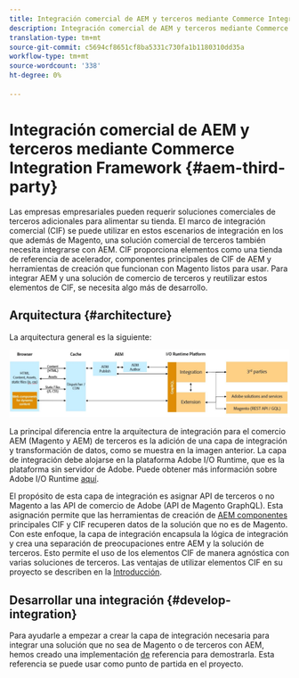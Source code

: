 ```yaml
---
title: Integración comercial de AEM y terceros mediante Commerce Integration Framework
description: Integración comercial de AEM y terceros mediante Commerce Integration Framework
translation-type: tm+mt
source-git-commit: c5694cf8651cf8ba5331c730fa1b1180310dd35a
workflow-type: tm+mt
source-wordcount: '338'
ht-degree: 0%

---
```



# Integración comercial de AEM y terceros mediante Commerce Integration Framework {#aem-third-party}

Las empresas empresariales pueden requerir soluciones comerciales de terceros adicionales para alimentar su tienda. El marco de integración comercial (CIF) se puede utilizar en estos escenarios de integración en los que además de Magento, una solución comercial de terceros también necesita integrarse con AEM. CIF proporciona elementos como una tienda de referencia de acelerador, componentes principales de CIF de AEM y herramientas de creación que funcionan con Magento listos para usar. Para integrar AEM y una solución de comercio de terceros y reutilizar estos elementos de CIF, se necesita algo más de desarrollo.

## Arquitectura {#architecture}

La arquitectura general es la siguiente:

![Descripción general de la arquitectura AEM no Magento/de terceros](/help/commerce-cloud/assets/AEM_nonMagento_Architecture.JPG)

La principal diferencia entre la arquitectura de integración para el comercio AEM (Magento y AEM) de terceros es la adición de una capa de integración y transformación de datos, como se muestra en la imagen anterior. La capa de integración debe alojarse en la plataforma Adobe I/O Runtime, que es la plataforma sin servidor de Adobe. Puede obtener más información sobre Adobe I/O Runtime [aquí](https://www.adobe.io/apis/experienceplatform/runtime.html).

El propósito de esta capa de integración es asignar API de terceros o no Magento a las API de comercio de Adobe (API de Magento GraphQL). Esta asignación permite que las herramientas de creación de [AEM componentes](https://github.com/adobe/aem-core-cif-components) principales CIF y CIF recuperen datos de la solución que no es de Magento. Con este enfoque, la capa de integración encapsula la lógica de integración y crea una separación de preocupaciones entre AEM y la solución de terceros. Esto permite el uso de los elementos CIF de manera agnóstica con varias soluciones de terceros. Las ventajas de utilizar elementos CIF en su proyecto se describen en la [Introducción](/help/commerce-cloud/overview.md).

## Desarrollar una integración {#develop-integration}

Para ayudarle a empezar a crear la capa de integración necesaria para integrar una solución que no sea de Magento o de terceros con AEM, hemos creado una implementación [de](https://github.com/adobe/commerce-cif-graphql-integration-reference) referencia para demostrarla. Esta referencia se puede usar como punto de partida en el proyecto.
